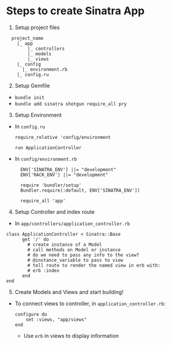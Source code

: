 # Steps to create Sinatra App

1. Setup project files
```
  project_name
    |_ app
        |_ controllers
        |_ models
        |_ views
    |_ config
      |_ environment.rb
    |_ config.ru
```

2. Setup Gemfile
  - `bundle init`
  - `bundle add sinatra shotgun require_all pry`


3. Setup Environment
  - In `config.ru`
    ```
    require_relative 'config/environment

    run ApplicationController
    ```
  - In `config/environment.rb`

    ```  
      ENV['SINATRA_ENV'] ||= "development"
      ENV['RACK_ENV'] ||= "development"

      require 'bundler/setup'
      Bundler.require(:default, ENV['SINATRA_ENV'])

      require_all 'app'

4. Setup Controller and index route
  - In `app/controllers/application_controller.rb`
  ```
  class ApplicationController < Sinatra::Base
        get '/' do
          # create instance of a Model
          # call methods on Model or instance
          # do we need to pass any info to the view?
          # @instance_variable to pass to view
          # tell route to render the named view in erb with:
          # erb :index
        end
  end
  ```

5. Create Models and Views and start building!
  - To connect views to controller, in `application_controller.rb`:
    ```
    configure do
    	set :views, "app/views"
    end
    ```
    - Use `erb` in views to display information
